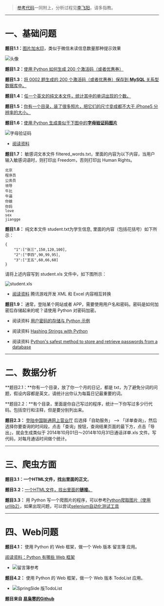 > [参考代码](https://github.com/mmmwhy/python-camp)一同附上，分析过程见[李飞阳](https://feiyang.li/tags/Python-camp/)，请多指教。

---

# 一、基础问题

**题目1.1：**[图片加水印](https://feiyang.li/2016/12/31/python_camp1/)，类似于微信未读信息数量那种提示效果

![头像](http://cdn.mmmxcc.cn/blog/20161216/115246388.jpg?imageMogr2/thumbnail/!80p)


**题目1.2：**[使用 Python 如何生成 200 个激活码（或者优惠券）](https://feiyang.li/2017/02/07/python_camp2/)

**题目1.3**：[将 0002 题生成的 200 个激活码（或者优惠券）保存到 **MySQL** 关系型数据库中。 ](https://feiyang.li/2017/02/10/python_camp3/)


**题目1.4：**[任一个英文的纯文本文件，统计其中的单词出现的个数。](https://feiyang.li/2017/02/11/python_camp4/)

**题目1.5：**[你有一个目录，装了很多照片，把它们的尺寸变成都不大于 iPhone5 分辨率的大小。](https://feiyang.li/2017/02/13/python-camp5/)

**题目1.6：**[使用 Python 生成类似于下图中的**字母验证码图片**](https://feiyang.li/2017/02/13/python-camp6/)

![字母验证码](http://cdn.mmmxcc.cn/blog/20170210/164221438.png)

- [阅读资料](http://stackoverflow.com/questions/2823316/generate-a-random-letter-in-python) 

**题目1.7：** 敏感词文本文件 filtered_words.txt，里面的内容为以下内容，当用户输入敏感词语时，则打印出 Freedom，否则打印出 Human Rights。

    北京
    程序员
    公务员
    领导
    牛比
    牛逼
    你娘
    你妈
    love
    sex
    jiangge

**题目1.8：** 纯文本文件 student.txt为学生信息, 里面的内容（包括花括号）如下所示：

    {
        "1":["张三",150,120,100],
        "2":["李四",90,99,95],
        "3":["王五",60,66,68]
    }

请将上述内容写到 student.xls 文件中，如下图所示：

![student.xls](http://cdn.mmmxcc.cn/blog/20170210/164341562.png)

- [阅读资料](http://www.cnblogs.com/skynet/archive/2013/05/06/3063245.html) 腾讯游戏开发 XML 和 Excel 内容相互转换

**题目1.9：** 通常，登陆某个网站或者 APP，需要使用用户名和密码。密码是如何加密后存储起来的呢？请使用 Python 对密码加密。

- 阅读资料 [用户密码的存储与 Python 示例](http://zhuoqiang.me/password-storage-and-python-example.html)

- 阅读资料 [Hashing Strings with Python](http://www.pythoncentral.io/hashing-strings-with-python/)

- 阅读资料 [Python's safest method to store and retrieve passwords from a database](http://stackoverflow.com/questions/2572099/pythons-safest-method-to-store-and-retrieve-passwords-from-a-database)

---
# 二、数据分析

**题目2.1：**你有一个目录，放了你一个月的日记，都是 txt，为了避免分词的问题，假设内容都是英文，请统计出你认为每篇日记最重要的词。

**题目2.2：**有个目录，里面是你自己写过的程序，统计一下你写过多少行代码。包括空行和注释，但是要分别列出来。

**题目2.3：** [登陆中国联通网上营业厅](http://iservice.10010.com/index_.html) 后选择「自助服务」 --> 「详单查询」，然后选择你要查询的时间段，点击「查询」按钮，查询结果页面的最下方，点击「导出」，就会生成类似于 2014年10月01日～2014年10月31日通话详单.xls 文件。写代码，对每月通话时间做个统计。

---
# 三、爬虫方面

**题目3.1：**一个HTML文件，找出里面的**正文**。

**题目3.2：**[一个HTML文件，找出里面的**链接**。](https://feiyang.li/2016/12/13/get_html/)

**题目3.3：** 用 Python 写一个爬图片的程序，可以参考[Python爬取图片（使用urllib2）](hhttps://feiyang.li/2016/12/15/Python_use_urllib2/)，如果出现问题，可以尝试[selenium自动化测试工具](https://feiyang.li/2016/12/29/Python-selenium/)



---
#  四、Web问题

**题目4.1：** 使用 Python 的 Web 框架，做一个 Web 版本 留言簿 应用。

[阅读资料：Python 有哪些 Web 框架](http://v2ex.com/t/151643#reply53)

- ![留言簿参考](http://cdn.mmmxcc.cn/blog/20170210/164432170.png)


**题目4.2：** 使用 Python 的 Web 框架，做一个 Web 版本 TodoList 应用。

- ![SpringSide 版TodoList](http://cdn.mmmxcc.cn/blog/20170210/164451954.png)



**题目来自 [易枭寒的Github](https://github.com/Yixiaohan)**
